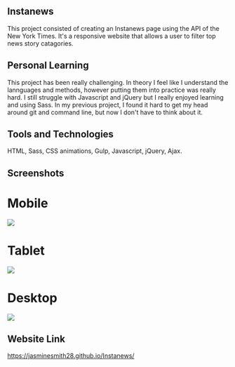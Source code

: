 
## Instanews

This project consisted of creating an Instanews page using the API of the New York Times. It's a responsive website that allows a user to filter top news story catagories. 

## Personal Learning 

This project has been really challenging. In theory I feel like I understand the lannguages and methods, however putting them into practice was really hard. I still struggle with Javascript and jQuery but I really enjoyed learning and using Sass. In my previous project, I found it hard to get my head around git and command line, but now I don't have to think about it. 

## Tools and Technologies

HTML, Sass, CSS animations, Gulp, Javascript, jQuery, Ajax.  

## Screenshots

# Mobile

<img src="/Users/jasminesmith/Documents/red/instanews/assets/images/mobile.png">

# Tablet

<img src="/Users/jasminesmith/Documents/red/instanews/assets/images/tablet.png">

# Desktop

<img src="/Users/jasminesmith/Documents/red/instanews/assets/images/desktop.png">

## Website Link

https://jasminesmith28.github.io/Instanews/